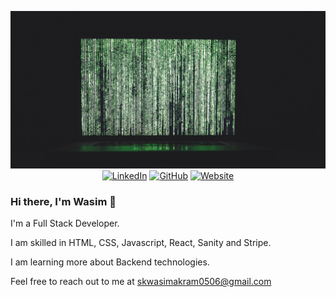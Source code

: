 <p align="center">
  <a href="#"><img src="https://github.com/skwasim0506/skwasim0506/blob/main/banner.jpg" alt="banner" href=""></a>
  <a href="https://www.linkedin.com/in/skwasim0506/"><img src="https://img.shields.io/badge/LinkedIn-skwasim0506-blue?style=flat-square&logo=linkedin" alt="LinkedIn" href="skwasim0506/"></a>
  <a href="https://www.github.com/skwasim0506/"><img src="https://img.shields.io/badge/GitHub-skwasim0506-lightgrey?style=flat-square&logo=github" alt="GitHub" href="https://www.github.com/skwasim0506/"></a>
  <a href="https://skwasim0506.github.io/myportfolio.github.io/"><img src="https://img.shields.io/badge/Website-myportfolio-red?style=flat-square" alt="Website" href="https://skwasim0506.github.io/myportfolio.github.io/"></a>
  
  </br>
</p>



### Hi there, I'm Wasim 👋


I'm a Full Stack Developer.

I am skilled in HTML, CSS, Javascript, React, Sanity and Stripe.

I am learning more about Backend technologies. 

Feel free to reach out to me at skwasimakram0506@gmail.com
